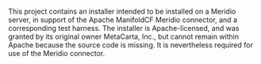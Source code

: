 This project contains an installer intended to be installed on a Meridio server, in support of the Apache ManifoldCF Meridio connector, and a corresponding test harness.  The installer is Apache-licensed, and was granted by its original owner MetaCarta, Inc., but cannot remain within Apache because the source code is missing.  It is nevertheless required for use of the Meridio connector.